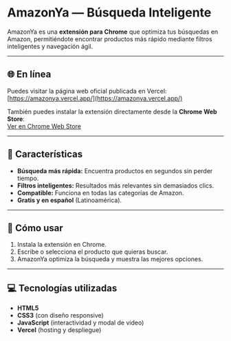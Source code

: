 # AmazonYa — Búsqueda Inteligente

AmazonYa es una **extensión para Chrome** que optimiza tus búsquedas en Amazon, permitiéndote encontrar productos más rápido mediante filtros inteligentes y navegación ágil.

---

## 🌐 En línea

Puedes visitar la página web oficial publicada en Vercel:  
[https://amazonya.vercel.app/](https://amazonya.vercel.app/)  

También puedes instalar la extensión directamente desde la **Chrome Web Store**:  
[Ver en Chrome Web Store](https://chromewebstore.google.com/detail/amazonya-b%C3%BAsqueda-intelig/fmeonadjdckdppgnkjhblnmfdaenmcjm)

---

## 📌 Características

- **Búsqueda más rápida:** Encuentra productos en segundos sin perder tiempo.  
- **Filtros inteligentes:** Resultados más relevantes sin demasiados clics.  
- **Compatible:** Funciona en todas las categorías de Amazon.  
- **Gratis y en español** (Latinoamérica).  

---

## 🎯 Cómo usar

1. Instala la extensión en Chrome.  
2. Escribe o selecciona el producto que quieras buscar.  
3. AmazonYa optimiza la búsqueda y muestra las mejores opciones.  

---

## 💻 Tecnologías utilizadas

- **HTML5**  
- **CSS3** (con diseño responsive)  
- **JavaScript** (interactividad y modal de video)  
- **Vercel** (hosting y despliegue)  

